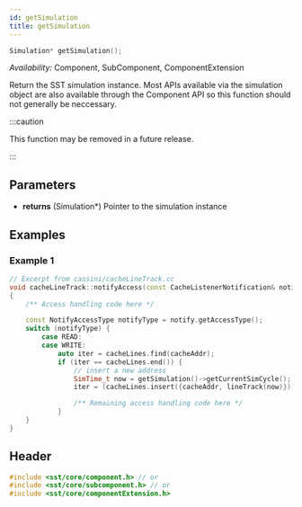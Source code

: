 ```yaml
---
id: getSimulation
title: getSimulation
---
```

<!---
SAND202X-XXXX X
Source: location of source document if any
--->
```cpp
Simulation* getSimulation();
```
*Availability:* Component, SubComponent, ComponentExtension

Return the SST simulation instance. Most APIs available via the simulation object are also available through the Component API so this function should not generally be neccessary. 

:::caution

This function may be removed in a future release.

:::

## Parameters
* **returns** (Simulation*) Pointer to the simulation instance

## Examples

<!--- SOURCE_CODE: sst-elements/src/sst/elements/cassini/cacheLineTrack.cc --->
### Example 1
```cpp
// Excerpt from cassini/cacheLineTrack.cc
void cacheLineTrack::notifyAccess(const CacheListenerNotification& notify)
{
    /** Access handling code here */

    const NotifyAccessType notifyType = notify.getAccessType();
    switch (notifyType) {
        case READ:
        case WRITE:
            auto iter = cacheLines.find(cacheAddr);
            if (iter == cacheLines.end()) {
                // insert a new address 
                SimTime_t now = getSimulation()->getCurrentSimCycle();
                iter = (cacheLines.insert({cacheAddr, lineTrack(now)})).first;

                /** Remaining access handling code here */
            }
    }
}
```

## Header
```cpp
#include <sst/core/component.h> // or
#include <sst/core/subcomponent.h> // or
#include <sst/core/componentExtension.h>
```